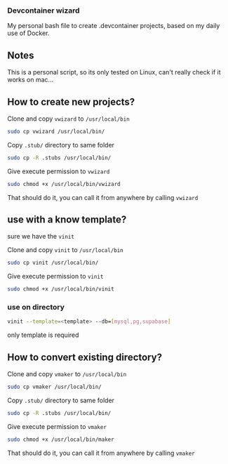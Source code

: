 ### Devcontainer wizard

My personal bash file to create .devcontainer projects, based on my daily use of Docker.

## Notes
This is a personal script, so its only tested on Linux, can't really check if it works on mac...

## How to create new projects?
Clone and copy `vwizard` to `/usr/local/bin`

```sh
sudo cp vwizard /usr/local/bin/
```

Copy `.stub/` directory to same folder

```sh
sudo cp -R .stubs /usr/local/bin/
```

Give execute permission to `vwizard` 

```sh
sudo chmod +x /usr/local/bin/vwizard
```

That should do it, you can call it from anywhere by calling `vwizard`

## use with a know template?
sure we have the `vinit`

Clone and copy `vinit` to `/usr/local/bin`

```sh
sudo cp vinit /usr/local/bin/
```

Give execute permission to `vinit` 

```sh
sudo chmod +x /usr/local/bin/vinit
```

### use on directory
```sh
vinit --template=<template> --db=[mysql,pg,supabase]
```
only template is required


## How to convert existing directory?

Clone and copy `vmaker` to `/usr/local/bin`

```sh
sudo cp vmaker /usr/local/bin/
```

Copy `.stub/` directory to same folder

```sh
sudo cp -R .stubs /usr/local/bin/
```

Give execute permission to `vmaker` 

```sh
sudo chmod +x /usr/local/bin/maker
```

That should do it, you can call it from anywhere by calling `vmaker`
